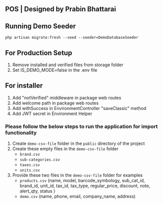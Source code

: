 ## POS | Designed by Prabin Bhattarai

## Running Demo Seeder

```shell
php artisan migrate:fresh --seed --seeder=DemoDatabaseSeeder
```

## For Production Setup

1. Remove installed and verified files from storage folder
2. Set IS_DEMO_MODE=false in the .env file


## For installer

1) Add "notVerified" middleware in package web routes
2) Add welcome path in package web routes
3) Add withSuccess in EnvironmentController "saveClassic" method
4) Add JWT secret in Environment Helper


### Please follow the below steps to run the application for import functionality


1. Create `demo-csv-file` folder in the `public` directory of the project
2. Create these empty files in the `demo-csv-file` folder
    * `brand.csv`
    * `sub-categories.csv`
    * `taxes.csv`
    * `units.csv`
3. Provide these two files in the `demo-csv-file` folder for examples
    * `products.csv` (name, model, barcode_symbology, sub_cat_id, brand_id, unit_id, tax_id, tax_type, regular_price, discount, note, alert_qty, status )
    * `demo.csv` (name, phone, email, company_name, address)
